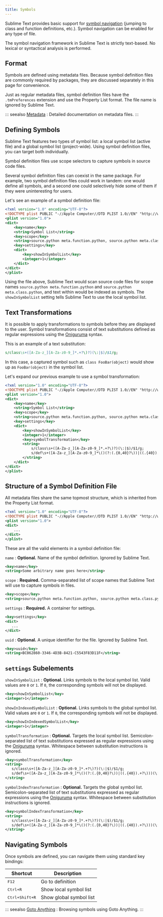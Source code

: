 ```yaml
---
title: Symbols
---
```


Sublime Text provides basic support
for [symbol navigation][symbol-navigation]
(jumping to class and function definitions, etc.).
Symbol navigation can be enabled
for any type of file.

The symbol navigation framework in Sublime Text
is strictly text-based.
No lexical or syntactical analysis is performed.

[symbol-navigation]: /guide/file-management/navigation.md#goto-anything-operators

## Format

Symbols are defined using metadata files.
Because symbol definition files
are commonly required by packages,
they are discussed separately in this page
for convenience.

Just as regular metadata files,
symbol definition files
have the `.tmPreferences` extension
and use the Property List format.
The file name is ignored by Sublime Text.

::: seealso
[Metadata](./metadata.md)
: Detailed documentation on metadata files.
:::


## Defining Symbols

Sublime Text features two types of symbol list:
a local symbol list (active file)
and a global symbol list (project-wide).
Using symbol definition files,
you can target both individually.

Symbol definition files use scope selectors
to capture symbols in source code files.

Several symbol definition files can coexist
in the same package.
For example, two symbol definition files
could work in tandem:
one would define all symbols,
and a second one
could selectively hide some of them
if they were uninteresting for users.

Let's see an example
of a symbol definition file:

```xml {7-8,11-12}
<?xml version="1.0" encoding="UTF-8"?>
<!DOCTYPE plist PUBLIC "-//Apple Computer//DTD PLIST 1.0//EN" "http://www.apple.com/DTDs/PropertyList-1.0.dtd">
<plist version="1.0">
<dict>
    <key>name</key>
    <string>Symbol List</string>
    <key>scope</key>
    <string>source.python meta.function.python, source.python meta.class.python</string>
    <key>settings</key>
    <dict>
        <key>showInSymbolList</key>
        <integer>1</integer>
    </dict>
</dict>
</plist>
```

Using the file above,
Sublime Text would scan source code files
for scope names `source.python meta.function.python`
and `source.python meta.class.python`,
and text within would be indexed
as symbols.
The `showInSymbolList` setting tells
Sublime Text to use
the local symbol list.


## Text Transformations

It is possible
to apply transformations to symbols
before they are displayed to the user.
Symbol transformations consist of text substitutions
defined as regular expressions
using the [Oniguruma][] syntax.

This is an example of a text substitution:

```perl
s/class\s+([A-Za-z_][A-Za-z0-9_]*.+?\)?)(\:|$)/$1/g;
```

In this case, a captured symbol such as `class FooBar(object)`
would show up as `FooBar(object)`
in the symbol list.

Let's expand our previous example
to use a symbol transformation:


```xml {15-16}
<?xml version="1.0" encoding="UTF-8"?>
<!DOCTYPE plist PUBLIC "-//Apple Computer//DTD PLIST 1.0//EN" "http://www.apple.com/DTDs/PropertyList-1.0.dtd">
<plist version="1.0">
<dict>
    <key>name</key>
    <string>Symbol List</string>
    <key>scope</key>
    <string>source.python meta.function.python, source.python meta.class.python</string>
    <key>settings</key>
    <dict>
        <key>showInSymbolList</key>
        <integer>1</integer>
        <key>symbolTransformation</key>
        <string>
            s/class\s+([A-Za-z_][A-Za-z0-9_]*.+?\)?)(\:|$)/$1/g;
            s/def\s+([A-Za-z_][A-Za-z0-9_]*\()(?:(.{0,40}?\))|((.{40}).+?\)))(\:)/$1(?2:$2)(?3:$4…\))/g;
        </string>
    </dict>
</dict>
</plist>
```


## Structure of a Symbol Definition File

All metadata files
share the same topmost structure,
which is inherited from the Property List format.


```xml
<?xml version="1.0" encoding="UTF-8"?>
<!DOCTYPE plist PUBLIC "-//Apple Computer//DTD PLIST 1.0//EN" "http://www.apple.com/DTDs/PropertyList-1.0.dtd">
<plist version="1.0">
<dict>
    ...
</dict>
</plist>
```

These are all the valid elements
in a symbol definition file:

`name`
: **Optional.**
  Name of the symbol definition. Ignored by Sublime Text.

  ```xml
  <key>name</key>
  <string>Some arbitrary name goes here</string>
  ```

`scope`
: **Required.**
   Comma-separated list of scope names
  that Sublime Text will use
  to capture symbols in files.

  ```xml
  <key>scope</key>
  <string>source.python meta.function.python, source.python meta.class.python</string>
  ```

`settings`
: **Required.**
  A container for settings.

  ```xml
  <key>settings</key>
  <dict>
     ...
  </dict>
  ```

`uuid`
: **Optional.**
  A unique identifier for the file.
  Ignored by Sublime Text.

  ```xml
  <key>uuid</key>
  <string>BC062860-3346-4D3B-8421-C5543F83D11F</string>
  ```


## `settings` Subelements

`showInSymbolList`
: **Optional.**
  Links symbols to the local symbol list.
  Valid values are `0` or `1`.
  If `0`,
  the corresponding symbols
  will not be displayed.

   ```xml
   <key>showInSymbolList</key>
   <integer>1</integer>
   ```

`showInIndexedSymbolList`
: **Optional.**
  Links symbols to the global symbol list.
  Valid values are `0` or `1`.
  If `0`,
  the corresponding symbols
  will not be displayed.

   ```xml
   <key>showInIndexedSymbolList</key>
   <integer>1</integer>
   ```

`symbolTransformation`
: **Optional.**
  Targets the local symbol list.
  Semicolon-separated list of text substitutions
  expressed as regular expressions
  using the [Oniguruma][] syntax.
  Whitespace between substitution instructions
  is ignored.


   ```xml
   <key>symbolTransformation</key>
   <string>
      s/class\s+([A-Za-z_][A-Za-z0-9_]*.+?\)?)(\:|$)/$1/g;
      s/def\s+([A-Za-z_][A-Za-z0-9_]*\()(?:(.{0,40}?\))|((.{40}).+?\)))(\:)/$1(?2:$2)(?3:$4…\))/g;
   </string>
   ```

`symbolIndexTransformation`
: **Optional.**
  Targets the global symbol list.
  Semicolon-separated list of text substitutions
  expressed as regular expressions
  using the [Oniguruma][] syntax.
  Whitespace between substitution instructions
  is ignored.

   ```xml
   <key>symbolIndexTransformation</key>
   <string>
      s/class\s+([A-Za-z_][A-Za-z0-9_]*.+?\)?)(\:|$)/$1/g;
      s/def\s+([A-Za-z_][A-Za-z0-9_]*\()(?:(.{0,40}?\))|((.{40}).+?\)))(\:)/$1(?2:$2)(?3:$4…\))/g;
   </string>
   ```

[Oniguruma]: https://github.com/kkos/oniguruma/blob/master/doc/RE

<!-- TODO: Are there more settings/options? -->

## Navigating Symbols

Once symbols are defined,
you can navigate them
using standard key bindings:

| Shortcut                | Description             |
| ----------------------- | ----------------------- |
| <kbd>F12</kbd>          | Go to definition        |
| <kbd>Ctrl+R</kbd>       | Show local symbol list  |
| <kbd>Ctrl+Shift+R</kbd> | Show global symbol list |

::: seealso
[Goto Anything](/guide/file-management/navigation.md#goto-anything)
: Browsing symbols using Goto Anything.
:::
